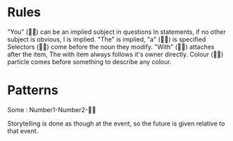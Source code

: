 Rules
======

"You" ()  can be an implied subject in questions
In statements, if no other subject is obvious, I is implied.
"The" is implied, "a" () is specified
Selectors () come before the noun they modify.
"With" () attaches after the item, The with item always follows it's owner directly.
Colour () particle comes before something to describe any colour.


Patterns
========
Some : Number1-Number2-

Storytelling is done as though at the event, so the future is given relative to that event.
